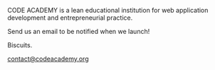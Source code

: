 CODE ACADEMY is a lean educational institution for web application development and entrepreneurial practice.

Send us an email to be notified when we launch!

Biscuits.

contact@codeacademy.org